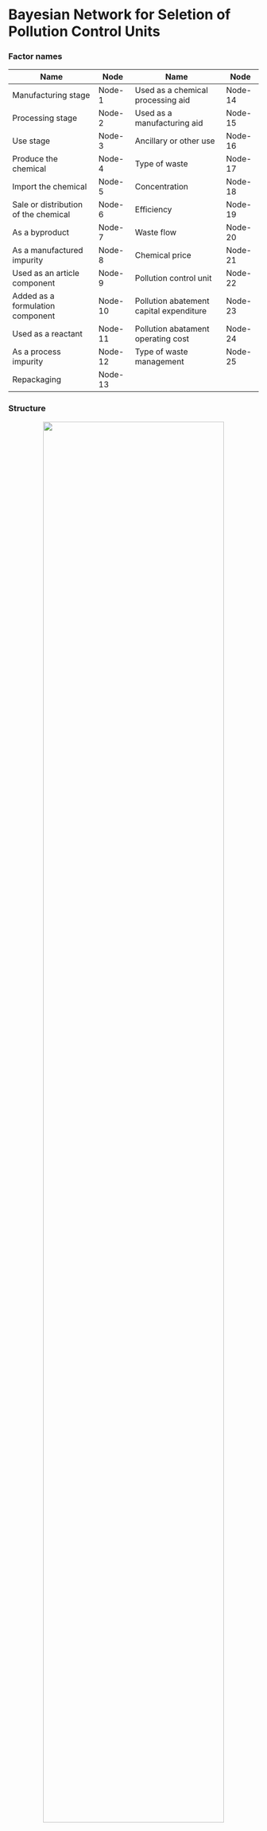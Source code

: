 # Bayesian Network for Seletion of Pollution Control Units

### Factor names

| Name | Node| Name | Node |
| ------------- | ------------- | ------------- | ------------- |
| Manufacturing stage | Node-1 | Used as a chemical processing aid	| Node-14 |
| Processing stage | Node-2 | Used as a manufacturing aid	| Node-15 |
| Use stage |	Node-3 | Ancillary or other use	| Node-16 |
| Produce the chemical |	Node-4 | Type of waste	| Node-17 |
| Import the chemical	| Node-5 | Concentration	| Node-18 |
| Sale or distribution of the chemical	| Node-6 | Efficiency	| Node-19 |
| As a byproduct	| Node-7 | Waste flow	| Node-20 |
| As a manufactured impurity	| Node-8 | Chemical price	| Node-21 |
| Used as an article component	| Node-9 | Pollution control unit	| Node-22 |
| Added as a formulation component	 | Node-10 | Pollution abatement capital expenditure	| Node-23 |
| Used as a reactant	| Node-11 | Pollution abatament operating cost	| Node-24 |
| As a process impurity	 | Node-12 | Type of waste management	| Node-25 |
| Repackaging	| Node-13 | | |

### Structure

<p align="center">
  <img src=https://github.com/jodhernandezbe/PCU_case_study/blob/master/Bayesian_Network_PCU.png width="85%">
</p>


